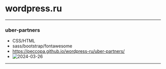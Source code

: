# wordpress.ru
___
### uber-partners
- CSS/HTML
- sass/bootstrap/fontawesome
- https://peccopa.github.io/wordpress-ru/uber-partners/
- ![2024-03-26](https://)
___

